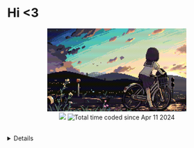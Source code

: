 # Hi <3

<p align="center">
  <img src="/pic/uwu.gif"width = "320" height = '190'/>
  <br>
  <img src="https://img.shields.io/badge/dynamic/json?label=Code%3A%3AStats&query=%24.total_xp&url=https%3A%2F%2Fcodestats.net%2Fapi%2Fusers%2Fpostpone&style=flat-square&color=ffc8dd" />
  <img src="https://wakatime.com/badge/user/018ec974-669b-45f8-b379-3fa76ebf450f.svg" alt="Total time coded since Apr 11 2024" />
  <br>
  <br>
  <details>
    <p align="center">
  <br>
  <img src="https://github-readme-stats.vercel.app/api/wakatime?username=Csus4UwU&layout=compact&langs_count=16&theme=dark" />
  <img src="https://codestats-readme.wegfan.cn/history-graph/postpone?bg_color=101414&text_color=f5f5f5&max_language=15&language_colors=[&quot;FFD720&quot;,&quot;D3D3D3&quot;,&quot;f15854&quot;,&quot;5da5da&quot;, &quot;faa43a&quot;,&quot;60bd68&quot;,&quot;f17cb0&quot;, &quot;b2912f&quot;,&quot;]" />
    </p>
  </details>
</p>
